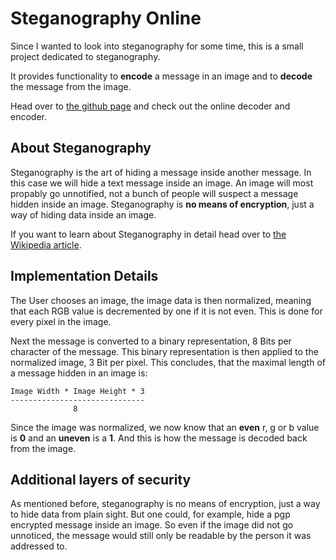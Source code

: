 # Steganography Online
Since I wanted to look into steganography for some time, this is a small project dedicated to steganography.

It provides functionality to **encode** a message in an image and to **decode** the message from the image.

Head over to [the github page](https://prozt.is-a.dev/steganography/) and check out the online decoder and encoder.

## About Steganography

Steganography is the art of hiding a message inside another message. In this case we will hide a text message inside an image.
An image will most propably go unnotified, not a bunch of people will suspect a message hidden inside an image.
Steganography is **no means of encryption**, just a way of hiding data inside an image.

If you want to learn about Steganography in detail head over to [the Wikipedia article](http://en.wikipedia.org/wiki/Steganography).

## Implementation Details

The User chooses an image, the image data is then normalized, meaning that each RGB value is decremented by one if it is not even. 
This is done for every pixel in the image.

Next the message is converted to a binary representation, 8 Bits per character of the message. This binary representation 
is then applied to the normalized image, 3 Bit per pixel. This concludes, that the maximal length of a message hidden in 
an image is:

    Image Width * Image Height * 3
    ------------------------------
                  8

Since the image was normalized, we now know that an **even** r, g or b value is **0** and an **uneven** is a **1**. And this is how the
 message is decoded back from the image.

## Additional layers of security

As mentioned before, steganography is no means of encryption, just a way to hide data from plain sight. But one could, for example,
hide a pgp encrypted message inside an image. So even if the image did not go unnoticed, the message would still only 
be readable by the person it was addressed to.
